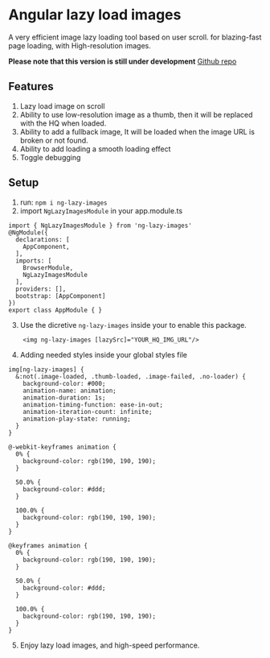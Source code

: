 # Angular lazy load images

A very efficient image lazy loading tool based on user scroll.
for blazing-fast page loading, with High-resolution images.

**Please note that this version is still under development**
[Github repo](https://github.com/mBahrawy/ng-lazy-images)


## Features
1. Lazy load image on scroll
2. Ability to use low-resolution image as a thumb, then it will be replaced with the HQ when loaded.
3. Ability to add a fullback image, It will be loaded when the image URL is broken or not found.
4. Ability to add loading a smooth loading effect
5. Toggle debugging 


## Setup

1. run: `npm i ng-lazy-images`
2. import `NgLazyImagesModule` in your app.module.ts
```
import { NgLazyImagesModule } from 'ng-lazy-images'
@NgModule({
  declarations: [
    AppComponent,
  ],
  imports: [
    BrowserModule,
    NgLazyImagesModule
  ],
  providers: [],
  bootstrap: [AppComponent]
})
export class AppModule { }
```

3. Use the dicretive `ng-lazy-images` inside your<img> to enable this package.
```
    <img ng-lazy-images [lazySrc]="YOUR_HQ_IMG_URL"/>
```

4. Adding needed styles inside your global styles file
```
img[ng-lazy-images] {
  &:not(.image-loaded, .thumb-loaded, .image-failed, .no-loader) {
    background-color: #000;
    animation-name: animation;
    animation-duration: 1s;
    animation-timing-function: ease-in-out;
    animation-iteration-count: infinite;
    animation-play-state: running;
  }
}

@-webkit-keyframes animation {
  0% {
    background-color: rgb(190, 190, 190);
  }

  50.0% {
    background-color: #ddd;
  }

  100.0% {
    background-color: rgb(190, 190, 190);
  }
}

@keyframes animation {
  0% {
    background-color: rgb(190, 190, 190);
  }

  50.0% {
    background-color: #ddd;
  }

  100.0% {
    background-color: rgb(190, 190, 190);
  }
}

``` 

5. Enjoy lazy load images, and high-speed performance.
